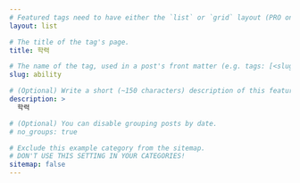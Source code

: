 ```yaml
---
# Featured tags need to have either the `list` or `grid` layout (PRO only).
layout: list

# The title of the tag's page.
title: 학력

# The name of the tag, used in a post's front matter (e.g. tags: [<slug>]).
slug: ability

# (Optional) Write a short (~150 characters) description of this featured tag.
description: >
  학력

# (Optional) You can disable grouping posts by date.
# no_groups: true

# Exclude this example category from the sitemap.
# DON'T USE THIS SETTING IN YOUR CATEGORIES!
sitemap: false
---
```

